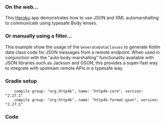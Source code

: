 ### On the web...
This [Heroku](http://http4k-data-class-gen.herokuapp.com/) app demonstrates how to use JSON and XML automarshalling to communicate using typesafe Body lenses.

### Or manually using a filter...
This example show the usage of the `GenerateDataClasses` to generate Kotlin data class code for JSON messages from a remote endpoint. When used in conjunction with the "auto body-marshalling" functionality available with JSON libraries such as Jackson and GSON, this provides a super-fast way to integrate with upstream remote APIs in a typesafe way.

### Gradle setup
```
    compile group: "org.http4k", name: "http4k-core", version: "2.27.1"
    compile group: "org.http4k", name: "http4k-format-gson", version: "2.27.1"
```

### Code
<script src="https://gist-it.appspot.com/https://github.com/http4k/http4k/blob/master/src/docs/cookbook/generating_data_classes_from_json/example.kt"></script>
